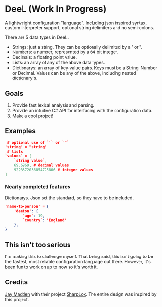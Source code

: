 # DeeL (Work In Progress)

A lightweight configuration "language". Including json inspired syntax, custom interpreter support, optional string delimiters and no semi-colons. 

There are 5 data types in DeeL. 

 - Strings: just a string. They can be optionally delimited by a ' or ".
 - Numbers: a number, represented by a 64 bit integer.
 - Decimals: a floating point value.
 - Lists: an array of any of the above data types.
 - Dictionarys: an array of key-value pairs. Keys must be a String, Number or Decimal. Values can be any of the above, including nested dictionary's. 

## Goals

 1. Provide fast lexical analysis and parsing.
 2. Provide an intuitive C# API for interfacing with the configuration data.
 3. Make a cool project!

## Examples
```json
 # optional use of `'` or `"`
'string' = "string"
 # lists
`values` = [
    `string value`,
    69.6969, # decimal values
    9223372036854775806 # integer values
] 
```

### Nearly completed features
Dictionarys. Json set the standard, so they have to be included.
```json
'name-to-person' = {
    'deeton': {
	    `age`: 19,
	    `country`: 'England'
	},
}
```

## This isn't too serious
I'm making this to challenge myself. That being said, this isn't going to be the fastest, most reliable configuration language out there. However, it's been fun to work on up to now so it's worth it.

## Credits
[Jay Madden](https://github.com/Jay-Madden) with their project [SharpLox](https://github.com/Jay-Madden/SharpLox).
The entire design was inspired by this project.